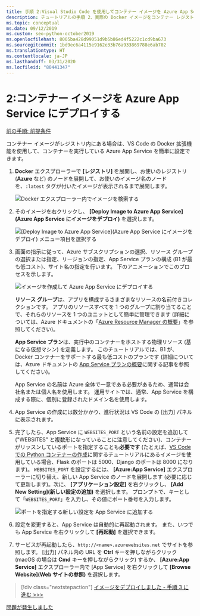 ```yaml
---
title: 手順 2:Visual Studio Code を使用してコンテナー イメージを Azure App Service にデプロイする
description: チュートリアルの手順 2、実際の Docker イメージをコンテナー レジストリから Azure App Service にデプロイする。
ms.topic: conceptual
ms.date: 09/12/2019
ms.custom: seo-python-october2019
ms.openlocfilehash: 8005ba428d99051d9b5b86ed4f5222c1cd9ba673
ms.sourcegitcommit: 1bd9ec6a4115e9162e33b76a933869788e6ab702
ms.translationtype: HT
ms.contentlocale: ja-JP
ms.lasthandoff: 03/31/2020
ms.locfileid: "80441347"
---
```

# <a name="2-deploy-a-container-image-to-azure-app-service"></a>2:コンテナー イメージを Azure App Service にデプロイする

[前の手順: 前提条件](tutorial-deploy-containers-01.md)

コンテナー イメージがレジストリ内にある場合は、VS Code の Docker 拡張機能を使用して、コンテナーを実行している Azure App Service を簡単に設定できます。

1. **Docker** エクスプローラーで **[レジストリ]** を展開し、お使いのレジストリ (**Azure** など) のノードを展開して、お使いのイメージ名のノードを、`:latest` タグが付いたイメージが表示されるまで展開します。

    ![Docker エクスプローラー内でイメージを検索する](media/deploy-containers/find-image-to-deploy-in-docker-explorer.png)

1. そのイメージを右クリックし、 **[Deploy Image to Azure App Service]\(Azure App Service にイメージをデプロイ\)** を選択します。

    ![[Deploy Image to Azure App Service]\(Azure App Service にイメージをデプロイ\) メニュー項目を選択する](media/deploy-containers/deploy-image-to-azure-app-service-with-docker-explorer.png)

1. 画面の指示に従って、Azure サブスクリプションの選択、リソース グループの選択または指定、リージョンの指定、App Service プランの構成 (B1 が最も低コスト)、サイト名の指定を行います。 下のアニメーションでこのプロセスを示します。

    ![イメージを作成して Azure App Service にデプロイする](media/deploy-containers/deploy-image-to-azure-app-service.gif)

    **リソース グループ**は、アプリを構成するさまざまなリソースの名前付きコレクションです。 アプリのリソースすべてを 1 つのグループに割り当てることで、それらのリソースを 1 つのユニットとして簡単に管理できます (詳細については、Azure ドキュメントの「[Azure Resource Manager の概要](https://docs.microsoft.com/azure/azure-resource-manager/resource-group-overview)」を参照してください)。

    **App Service プラン**は、実行中のコンテナーをホストする物理リソース (基になる仮想マシン) を定義します。 このチュートリアルでは、B1 が、Docker コンテナーをサポートする最も低コストのプランです (詳細については、Azure ドキュメントの [App Service プランの概要](https://docs.microsoft.com/azure/app-service/azure-web-sites-web-hosting-plans-in-depth-overview)に関する記事を参照してください)。

    App Service の名前は Azure 全体で一意である必要があるため、通常は会社名または個人名を使用します。 運用サイトでは、通常、App Service を構成する際に、個別に登録されたドメイン名を使用します。

1. App Service の作成には数分かかり、進行状況は VS Code の [出力] パネルに表示されます。

1. 完了したら、App Service に `WEBSITES_PORT` という名前の設定を追加して ("WEBSITES" と複数形になっていることに注意してください)、コンテナーがリッスンしているポートを指定することも**必要です** (たとえば、[VS Code での Python コンテナーの作成](https://code.visualstudio.com/docs/python/tutorial-create-containers)に関するチュートリアルにあるイメージを使用している場合、Flask のポートは 5000、Django のポートは 8000 になります)。 `WEBSITES_PORT` を設定するには、 **[Azure:App Service]** エクスプローラーに切り替え、新しい App Service のノードを展開します (必要に応じて更新します)。次に、 **[アプリケーション設定]** を右クリックし、 **[Add New Setting]\(新しい設定の追加\)** を選択します。 プロンプトで、キーとして「`WEBSITES_PORT`」を入力し、その値にポート番号を入力します。

    ![ポートを指定する新しい設定を App Service に追加する](media/deploy-containers/add-new-setting-in-app-service-settings-explorer.png)

1. 設定を変更すると、App Service は自動的に再起動されます。 また、いつでも App Service を右クリックして **[再起動]** を選択できます。

1. サービスが再起動したら、`http://<name>.azurewebsites.net` でサイトを参照します。 [出力] パネル内の URL を **Ctrl** キーを押しながらクリック (macOS の場合は **Cmd** キーを押しながらクリック) するか、 **[Azure:App Service]** エクスプローラー内で [App Service] を右クリックして **[Browse Website]\(Web サイトの参照\)** を選択します。

> [!div class="nextstepaction"]
> [イメージをデプロイしました - 手順 3 に進む >>>](tutorial-deploy-containers-03.md)

[問題が発生しました](https://www.research.net/r/PWZWZ52?tutorial=vscode-appservice-containers&step=02-deploy-container)
